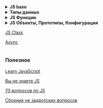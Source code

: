 <details>
<summary><b>JS base</b></summary>
<br>

[ЯП Js, версии ](./JS_1_base/ЯП_Js_версии.md)

[var / let / const](./JS_1_base/var_let_const.md)

[Типы данных](./JS_1_base/Типы_данных.md)

[Преобразование примитивов](./JS_1_base/Преобразование_примитивов.md)

[Преобразование объектов в примитивы](./JS_1_base/Преобразование_объектов_в_примитивы.md)

[Базовые операторы](./JS_1_base/Базовые_операторы.md)

[Операторы сравнения](./JS_1_base/Операторы_сравнения.md)

[Логические операторы](./JS_1_base/Логические_операторы.md)

[Циклы while / for](./JS_1_base/Циклы_while_for.md)

[Функции Base](./JS_1_base/Функции_Base.md)

[Объекты Base](./JS_1_base/Объекты_Base.md)

[Функция конструктор Base](./JS_1_base/Функция_конструктор_Base.md)

[Методы примитивов](./JS_1_base/Методы_примитивов.md)
</details>


<details>
<summary><b>Типы данных</b></summary>
<br>

[Числа (number)](./JS_2_типы_данных/number.md)

[BigInt](./JS_2_типы_данных/BigInt.md)

[Boolean](./JS_2_типы_данных/Boolean.md)

[String](./JS_2_типы_данных/String.md)

[Array](./JS_2_типы_данных/Array.md)

[Итерируемые объекты](./JS_2_типы_данных/Итерируемые_объекты.md)

[Коллекция Map](./JS_2_типы_данных/Коллекция_Map.md)

[Коллекция SET](./JS_2_типы_данных/Коллекция_SET.md)

[мини задачи Map / Set](./JS_2_типы_данных/мини_задачи_Map_Set.md)

[WeakMap и WeakSet](./JS_2_типы_данных/WeakMap_WeakSet.md)

[Object keys, values, entries](./JS_2_типы_данных/Object_keys_values_entries.md)

[Деструктурирующее присваивание](./JS_2_типы_данных/Деструктурирующее_присваивание.md)
</details>

<details>
<summary><b>JS Функции</b></summary>
<br>

[Рекурсия и стек](./JS_3_функции/Рекурсия_стек.md)

[Остаточные параметры и оператор расширения](./JS_3_функции/Остаточные_параметры_оператор_расширения.md)

[Замыкание, область видимости](./JS_3_функции/Замыкание.md)

[Глобальный объект](./JS_3_функции/Глобальный_объект.md)

[Объект функции, NFE](./JS_3_функции/Объект_функции_NFE.md)

[Синтаксис new Function](./JS_3_функции/new_Function.md)

[setTimeout / setInterval](./JS_3_функции/setTimeout_setInterval.md)

[Декораторы и переадресация вызова, call / apply](./JS_3_функции/call_apply.md)

[bind - Привязка контекста к функции](./JS_3_функции/bind.md)

[Стрелочные функции](./JS_3_функции/Стрелочные_функции.md)

[Заимствование метода](./JS_3_функции/Заимствование_метода.md)

[arguments / ...args](./JS_3_функции/arguments.md)
</details>

<details>
<summary><b>JS Объекты, Прототипы,  Конфигурация</b></summary>
<br>

[Объекты методы](./JS_4_Object/Объекты_методы.md)

[Циклы For in / For of](./JS_4_Object/Циклы_For_in_For_of.md)

[Итерируемые объекты и псевдомассивы](./JS_4_Object/Итерируемые_объекты_псевдомассивы.md)

[Флаги, Дескрипторы свойств](./JS_4_Object/Флаги_Дескрипторы_свойств.md)

[Геттеры, Сеттеры](./JS_4_Object/Геттеры_Сеттеры.md)

[Прототипное наследование](./JS_4_Object/Прототипное_наследование.md)

[Встроенные прототипы](./JS_4_Object/Встроенные_прототипы.md)

[Примитивы и прототипное наследование](./JS_4_Object/Примитивы_прототипное_наследование.md)

[Заимствование метода](./JS_4_Object/Заимствование_метода.md)
</details>

[JS Class](https://www.notion.so/JS-Class-062fe2cae4e4452fb1ac383fdc9c81f1?pvs=21)

[Async](https://www.notion.so/Async-35bf9f682ecf4a2397bd69b78c9d5137?pvs=21)


#
### Полезное

[Learn JavaScript](https://learn.javascript.ru/)

[Вы не знаете JS](https://github.com/azat-io/you-dont-know-js-ru?tab=readme-ov-file)

[70 вопросов по JS](https://habr.com/ru/articles/486820/#38)

[Сборник не задротских вопросов](https://github.com/lydiahallie/javascript-questions/tree/master/ru-RU)


